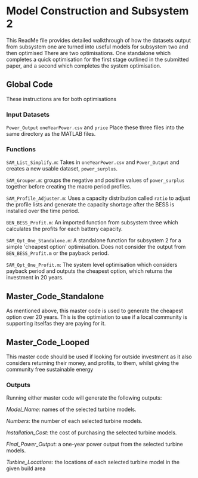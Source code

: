 # Model Construction and Subsystem 2
This ReadMe file provides detailed walkthrough of how the datasets output from subsystem one are turned into useful models for subsystem two and then optimised
There are two optimisations. One standalone which completes a quick optimisation for the first stage outlined in the submitted paper, and a second which completes the system optimisation.

## Global Code
These instructions are for both optimisations

### Input Datasets
`Power_Output` `oneYearPower.csv` and `price` Place these three files into the same directory as the MATLAB files. 

### Functions
`SAM_List_Simplify.m`: Takes in `oneYearPower.csv` and `Power_Output` and creates a new usable dataset, `power_surplus`.

`SAM_Grouper.m`: groups the negative and positive values of `power_surplus` together before creating the macro period profiles.

`SAM_Profile_Adjuster.m`: Uses a capacity distribution called `ratio` to adjust the profile lists and generate the capacity shortage after the BESS is installed over the time period.

`BEN_BESS_Profit.m`: An imported function from subsystem three which calculates the profits for each battery capacity.

`SAM_Opt_One_Standalone.m`: A standalone function for subsystem 2 for a simple 'cheapest option' optimisation. Does not consider the output from `BEN_BESS_Profit.m` or the payback period.

`SAM_Opt_One_Profit.m`: The system level optimisation which considers payback period and outputs the cheapest option, which returns the investment in 20 years.

## Master_Code_Standalone
As mentioned above, this master code is used to generate the cheapest option over 20 years. This is the optimiation to use if a local community is supporting itselfas they are paying for it.

## Master_Code_Looped
This master code should be used if looking for outside investment as it also considers returning their money, and profits, to them, whilst giving the community free sustainable energy

### Outputs
Running either master code will generate the following outputs:

_Model_Name_: names of the selected turbine models.

_Numbers_: the number of each selected turbine models. 

_Installation_Cost_: the cost of purchasing the selected turbine models. 

_Final_Power_Output_: a one-year power output from the selected turbine models.

_Turbine_Locations_: the locations of each selected turbine model in the given build area
